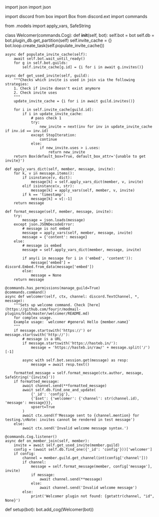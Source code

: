 import json
import json

import discord
from box import Box
from discord.ext import commands

from .models import apply_vars, SafeString


class Welcomer(commands.Cog):
    def __init__(self, bot):
        self.bot = bot
        self.db = bot.plugin_db.get_partition(self)
        self.invite_cache = {}
        bot.loop.create_task(self.populate_invite_cache())

    async def populate_invite_cache(self):
        await self.bot.wait_until_ready()
        for g in self.bot.guilds:
            self.invite_cache[g.id] = {i for i in await g.invites()}

    async def get_used_invite(self, guild):
        """Checks which invite is used in join via the following strategies:
        1. Check if invite doesn't exist anymore
        2. Check invite uses
        """
        update_invite_cache = {i for i in await guild.invites()}

        for i in self.invite_cache[guild.id]:
            if i in update_invite_cache:
                # pass check 1
                try:
                    new_invite = next(inv for inv in update_invite_cache if inv.id == inv.id)
                except StopIteration:
                    continue
                else:
                    if new_invite.uses > i.uses:
                        return new_invite
        return Box(default_box=True, default_box_attr='{unable to get invite}')

    def apply_vars_dict(self, member, message, invite):
        for k, v in message.items():
            if isinstance(v, dict):
                message[k] = self.apply_vars_dict(member, v, invite)
            elif isinstance(v, str):
                message[k] = apply_vars(self, member, v, invite)
            if k == 'timestamp':
                message[k] = v[:-1]
        return message

    def format_message(self, member, message, invite):
        try:
            message = json.loads(message)
        except json.JSONDecodeError:
            # message is not embed
            message = apply_vars(self, member, message, invite)
            message = {'content': message}
        else:
            # message is embed
            message = self.apply_vars_dict(member, message, invite)

            if any(i in message for i in ('embed', 'content')):
                message['embed'] = discord.Embed.from_data(message['embed'])
            else:
                message = None
        return message

    @commands.has_permissions(manage_guild=True)
    @commands.command()
    async def welcomer(self, ctx, channel: discord.TextChannel, *, message):
        """Sets up welcome command. Check [here](https://github.com/fourjr/modmail-plugins/blob/master/welcomer/README.md)
        for complex usage.
        Example usage: `welcomer #general Hello {member.name}`
        """
        if message.startswith('https://') or message.startswith('http://'):
            # message is a URL
            if message.startswith('https://hasteb.in/'):
                message = 'https://hasteb.in/raw/' + message.split('/')[-1]

            async with self.bot.session.get(message) as resp:
                message = await resp.text()

        formatted_message = self.format_message(ctx.author, message, SafeString('{invite}'))
        if formatted_message:
            await channel.send(**formatted_message)
            await self.db.find_one_and_update(
                {'_id': 'config'},
                {'$set': {'welcomer': {'channel': str(channel.id), 'message': message}}},
                upsert=True
            )
            await ctx.send(f'Message sent to {channel.mention} for testing.\nNote: invites cannot be rendered in test message')
        else:
            await ctx.send('Invalid welcome message syntax.')

    @commands.Cog.listener()
    async def on_member_join(self, member):
        invite = await self.get_used_invite(member.guild)
        config = (await self.db.find_one({'_id': 'config'}))['welcomer']
        if config:
            channel = member.guild.get_channel(int(config['channel']))
            if channel:
                message = self.format_message(member, config['message'], invite)
                if message:
                    await channel.send(**message)
                else:
                    await channel.send('Invalid welcome message')
            else:
                print('Welcomer plugin not found: {getattr(channel, "id", None}')
def setup(bot):
bot.add_cog(Welcomer(bot))
